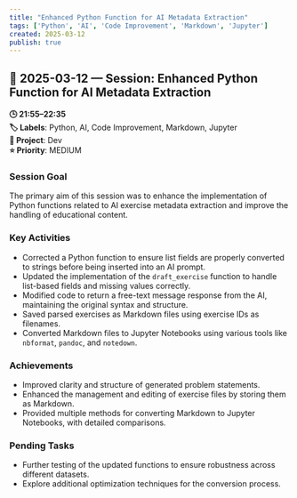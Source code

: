 ```yaml
---
title: "Enhanced Python Function for AI Metadata Extraction"
tags: ['Python', 'AI', 'Code Improvement', 'Markdown', 'Jupyter']
created: 2025-03-12
publish: true
---
```


## 📅 2025-03-12 — Session: Enhanced Python Function for AI Metadata Extraction

**🕒 21:55–22:35**  
**🏷️ Labels**: Python, AI, Code Improvement, Markdown, Jupyter  
**📂 Project**: Dev  
**⭐ Priority**: MEDIUM  


### Session Goal
The primary aim of this session was to enhance the implementation of Python functions related to AI exercise metadata extraction and improve the handling of educational content.

### Key Activities
- Corrected a Python function to ensure list fields are properly converted to strings before being inserted into an AI prompt.
- Updated the implementation of the `draft_exercise` function to handle list-based fields and missing values correctly.
- Modified code to return a free-text message response from the AI, maintaining the original syntax and structure.
- Saved parsed exercises as Markdown files using exercise IDs as filenames.
- Converted Markdown files to Jupyter Notebooks using various tools like `nbformat`, `pandoc`, and `notedown`.

### Achievements
- Improved clarity and structure of generated problem statements.
- Enhanced the management and editing of exercise files by storing them as Markdown.
- Provided multiple methods for converting Markdown to Jupyter Notebooks, with detailed comparisons.

### Pending Tasks
- Further testing of the updated functions to ensure robustness across different datasets.
- Explore additional optimization techniques for the conversion process.
